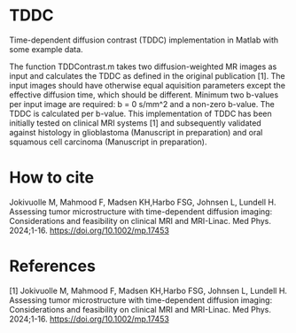 # TDDC
Time-dependent diffusion contrast (TDDC) implementation in Matlab with some example data.

The function TDDContrast.m takes two diffusion-weighted MR images as input and calculates the TDDC as defined in the original publication [1]. The input images should have otherwise equal aquisition parameters except the effective diffusion time, which should be different. Minimum two b-values per input image are required: b = 0 s/mm^2 and a non-zero b-value. The TDDC is calculated per b-value. This implementation of TDDC has been initially tested on clinical MRI systems [1] and subsequently validated against histology in glioblastoma (Manuscript in preparation) and oral squamous cell carcinoma (Manuscript in preparation).

# How to cite
Jokivuolle M, Mahmood F, Madsen KH,Harbo FSG, Johnsen L, Lundell H. Assessing tumor microstructure with time-dependent diffusion imaging: Considerations and feasibility on clinical MRI and MRI-Linac. Med Phys. 2024;1-16. https://doi.org/10.1002/mp.17453

# References
[1] Jokivuolle M, Mahmood F, Madsen KH,Harbo FSG, Johnsen L, Lundell H. Assessing tumor microstructure with time-dependent diffusion imaging: Considerations and feasibility on clinical MRI and MRI-Linac. Med Phys. 2024;1-16. https://doi.org/10.1002/mp.17453
